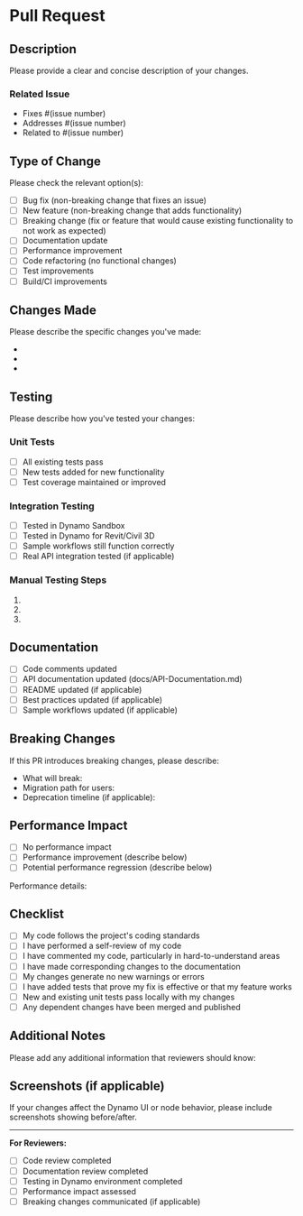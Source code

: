 # Pull Request

## Description

Please provide a clear and concise description of your changes.

### Related Issue

- Fixes #(issue number)
- Addresses #(issue number)
- Related to #(issue number)

## Type of Change

Please check the relevant option(s):

- [ ] Bug fix (non-breaking change that fixes an issue)
- [ ] New feature (non-breaking change that adds functionality)
- [ ] Breaking change (fix or feature that would cause existing functionality to not work as expected)
- [ ] Documentation update
- [ ] Performance improvement
- [ ] Code refactoring (no functional changes)
- [ ] Test improvements
- [ ] Build/CI improvements

## Changes Made

Please describe the specific changes you've made:

-
-
-

## Testing

Please describe how you've tested your changes:

### Unit Tests

- [ ] All existing tests pass
- [ ] New tests added for new functionality
- [ ] Test coverage maintained or improved

### Integration Testing

- [ ] Tested in Dynamo Sandbox
- [ ] Tested in Dynamo for Revit/Civil 3D
- [ ] Sample workflows still function correctly
- [ ] Real API integration tested (if applicable)

### Manual Testing Steps

1.
2.
3.

## Documentation

- [ ] Code comments updated
- [ ] API documentation updated (docs/API-Documentation.md)
- [ ] README updated (if applicable)
- [ ] Best practices updated (if applicable)
- [ ] Sample workflows updated (if applicable)

## Breaking Changes

If this PR introduces breaking changes, please describe:

- What will break:
- Migration path for users:
- Deprecation timeline (if applicable):

## Performance Impact

- [ ] No performance impact
- [ ] Performance improvement (describe below)
- [ ] Potential performance regression (describe below)

Performance details:

## Checklist

- [ ] My code follows the project's coding standards
- [ ] I have performed a self-review of my code
- [ ] I have commented my code, particularly in hard-to-understand areas
- [ ] I have made corresponding changes to the documentation
- [ ] My changes generate no new warnings or errors
- [ ] I have added tests that prove my fix is effective or that my feature works
- [ ] New and existing unit tests pass locally with my changes
- [ ] Any dependent changes have been merged and published

## Additional Notes

Please add any additional information that reviewers should know:

## Screenshots (if applicable)

If your changes affect the Dynamo UI or node behavior, please include screenshots showing before/after.

---

**For Reviewers:**

- [ ] Code review completed
- [ ] Documentation review completed
- [ ] Testing in Dynamo environment completed
- [ ] Performance impact assessed
- [ ] Breaking changes communicated (if applicable)
